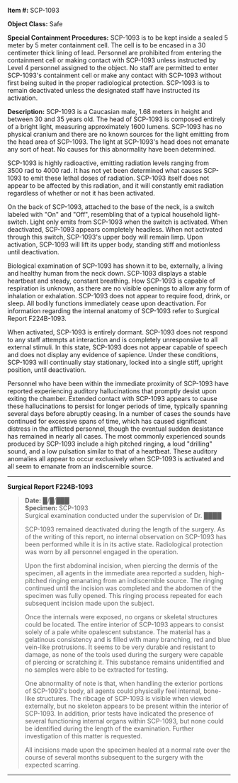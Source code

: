 **Item #:** SCP-1093

**Object Class:** Safe

**Special Containment Procedures:** SCP-1093 is to be kept inside a sealed 5 meter by 5 meter containment cell. The cell is to be encased in a 30 centimeter thick lining of lead. Personnel are prohibited from entering the containment cell or making contact with SCP-1093 unless instructed by Level 4 personnel assigned to the object. No staff are permitted to enter SCP-1093's containment cell or make any contact with SCP-1093 without first being suited in the proper radiological protection. SCP-1093 is to remain deactivated unless the designated staff have instructed its activation.

**Description:** SCP-1093 is a Caucasian male, 1.68 meters in height and between 30 and 35 years old. The head of SCP-1093 is composed entirely of a bright light, measuring approximately 1600 lumens. SCP-1093 has no physical cranium and there are no known sources for the light emitting from the head area of SCP-1093. The light at SCP-1093's head does not emanate any sort of heat. No causes for this abnormality have been determined.

SCP-1093 is highly radioactive, emitting radiation levels ranging from 3500 rad to 4000 rad. It has not yet been determined what causes SCP-1093 to emit these lethal doses of radiation. SCP-1093 itself does not appear to be affected by this radiation, and it will constantly emit radiation regardless of whether or not it has been activated.

On the back of SCP-1093, attached to the base of the neck, is a switch labeled with "On" and "Off", resembling that of a typical household light-switch. Light only emits from SCP-1093 when the switch is activated. When deactivated, SCP-1093 appears completely headless. When not activated through this switch, SCP-1093's upper body will remain limp. Upon activation, SCP-1093 will lift its upper body, standing stiff and motionless until deactivation.

Biological examination of SCP-1093 has shown it to be, externally, a living and healthy human from the neck down. SCP-1093 displays a stable heartbeat and steady, constant breathing. How SCP-1093 is capable of respiration is unknown, as there are no visible openings to allow any form of inhalation or exhalation. SCP-1093 does not appear to require food, drink, or sleep. All bodily functions immediately cease upon deactivation. For information regarding the internal anatomy of SCP-1093 refer to Surgical Report F224B-1093.

When activated, SCP-1093 is entirely dormant. SCP-1093 does not respond to any staff attempts at interaction and is completely unresponsive to all external stimuli. In this state, SCP-1093 does not appear capable of speech and does not display any evidence of sapience. Under these conditions, SCP-1093 will continually stay stationary, locked into a single stiff, upright position, until deactivation.

Personnel who have been within the immediate proximity of SCP-1093 have reported experiencing auditory hallucinations that promptly desist upon exiting the chamber. Extended contact with SCP-1093 appears to cause these hallucinations to persist for longer periods of time, typically spanning several days before abruptly ceasing. In a number of cases the sounds have continued for excessive spans of time, which has caused significant distress in the afflicted personnel, though the eventual sudden desistance has remained in nearly all cases. The most commonly experienced sounds produced by SCP-1093 include a high pitched ringing, a loud "drilling" sound, and a low pulsation similar to that of a heartbeat. These auditory anomalies all appear to occur exclusively when SCP-1093 is activated and all seem to emanate from an indiscernible source.

* * *

**Surgical Report F224B-1093**

> **Date:** █/█/███  
> **Specimen:** SCP-1093  
> Surgical examination conducted under the supervision of Dr. ████
> 
> SCP-1093 remained deactivated during the length of the surgery. As of the writing of this report, no internal observation on SCP-1093 has been performed while it is in its active state. Radiological protection was worn by all personnel engaged in the operation.
> 
> Upon the first abdominal incision, when piercing the dermis of the specimen, all agents in the immediate area reported a sudden, high-pitched ringing emanating from an indiscernible source. The ringing continued until the incision was completed and the abdomen of the specimen was fully opened. This ringing process repeated for each subsequent incision made upon the subject.
> 
> Once the internals were exposed, no organs or skeletal structures could be located. The entire interior of SCP-1093 appears to consist solely of a pale white opalescent substance. The material has a gelatinous consistency and is filled with many branching, red and blue vein-like protrusions. It seems to be very durable and resistant to damage, as none of the tools used during the surgery were capable of piercing or scratching it. This substance remains unidentified and no samples were able to be extracted for testing.
> 
> One abnormality of note is that, when handling the exterior portions of SCP-1093's body, all agents could physically feel internal, bone-like structures. The ribcage of SCP-1093 is visible when viewed externally, but no skeleton appears to be present within the interior of SCP-1093. In addition, prior tests have indicated the presence of several functioning internal organs within SCP-1093, but none could be identified during the length of the examination. Further investigation of this matter is requested.
> 
> All incisions made upon the specimen healed at a normal rate over the course of several months subsequent to the surgery with the expected scarring.

* * *